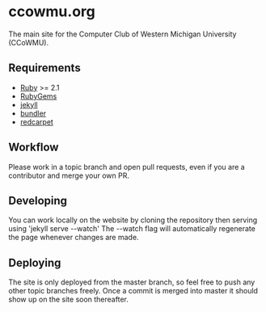 # ccowmu.org #

The main site for the Computer Club of Western Michigan University (CCoWMU).

## Requirements
* [Ruby](https://www.ruby-lang.org/en/) >= 2.1
* [RubyGems](https://rubygems.org)
* [jekyll](https://jekyllrb.com)
* [bundler](http://bundler.io)
* [redcarpet](https://rubygems.org/gems/redcarpet/versions/3.3.4)

## Workflow ##

Please work in a topic branch and open pull requests, even if you are a
contributor and merge your own PR.

## Developing ##

You can work locally on the website by cloning the repository then serving using 'jekyll serve --watch'
The --watch flag will automatically regenerate the page whenever changes are made.

## Deploying ##

The site is only deployed from the master branch, so feel free to push any
other topic branches freely. Once a commit is merged into master it should show
up on the site soon thereafter.
